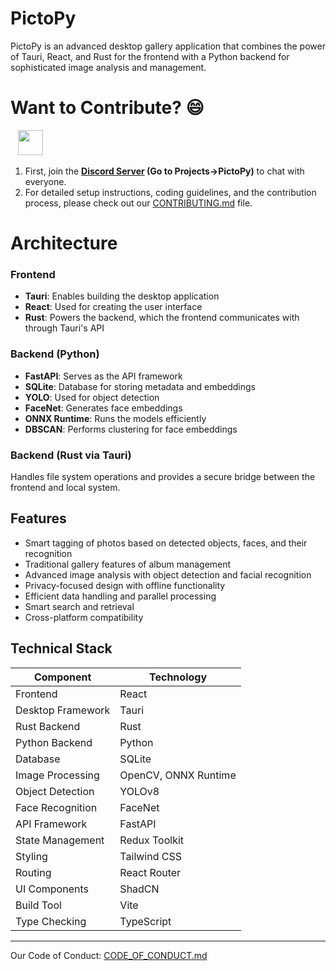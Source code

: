 # PictoPy
PictoPy is an advanced desktop gallery application that combines the power of Tauri, React, and Rust for the frontend with a Python backend for sophisticated image analysis and management.

# Want to Contribute? 😄


&nbsp;&nbsp;&nbsp;<a href="https://discord.gg/hjUhu33uAn"><img src="https://github.com/user-attachments/assets/3ed93273-5055-4532-a524-87a337a4fbba" height="40"></a>


1) First, join the **[Discord Server](https://discord.gg/hjUhu33uAn) (Go to Projects->PictoPy)** to chat with everyone.
2) For detailed setup instructions, coding guidelines, and the contribution process, please check out our [CONTRIBUTING.md](./CONTRIBUTING.md) file.



# Architecture

### Frontend

- **Tauri**: Enables building the desktop application
- **React**: Used for creating the user interface
- **Rust**: Powers the backend, which the frontend communicates with through Tauri's API

### Backend (Python)

- **FastAPI**: Serves as the API framework
- **SQLite**: Database for storing metadata and embeddings
- **YOLO**: Used for object detection
- **FaceNet**: Generates face embeddings
- **ONNX Runtime**: Runs the models efficiently
- **DBSCAN**: Performs clustering for face embeddings

### Backend (Rust via Tauri)

Handles file system operations and provides a secure bridge between the frontend and local system.

## Features

- Smart tagging of photos based on detected objects, faces, and their recognition
- Traditional gallery features of album management
- Advanced image analysis with object detection and facial recognition
- Privacy-focused design with offline functionality
- Efficient data handling and parallel processing
- Smart search and retrieval
- Cross-platform compatibility

## Technical Stack

| Component         | Technology           |
| ----------------- | -------------------- |
| Frontend          | React                |
| Desktop Framework | Tauri                |
| Rust Backend      | Rust                 |
| Python Backend    | Python               |
| Database          | SQLite               |
| Image Processing  | OpenCV, ONNX Runtime |
| Object Detection  | YOLOv8               |
| Face Recognition  | FaceNet              |
| API Framework     | FastAPI              |
| State Management  | Redux Toolkit        |
| Styling           | Tailwind CSS         |
| Routing           | React Router         |
| UI Components     | ShadCN               |
| Build Tool        | Vite                 |
| Type Checking     | TypeScript           |

---

Our Code of Conduct: [CODE_OF_CONDUCT.md](./CODE_OF_CONDUCT.md)
